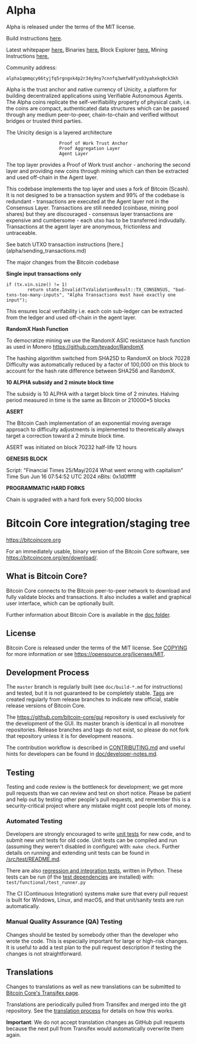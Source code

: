 
Alpha
=====================================
Alpha is released under the terms of the MIT license.

Build instructions [here](alpha/build-alpha.md).


Latest whitepaper [here.](https://unicitynetwork.github.io/whitepaper/)
Binaries [here.](https://github.com/unicitynetwork/releases) Block Explorer [here.](https://www.unicity.network) Mining Instructions [here.](https://https://github.com/unicitynetwork/alpha-miner)

Community address: 

```
alpha1qmmqcy66tyjfq5rgngxk4p2r34y9ny7cnnfq3wmfw8fyx03yahxkq0ck3kh
```


Alpha is the trust anchor and native currency of Unicity, a platform for building decentralized applications using Verifiable Autonomous Agents. The Alpha coins replicate the self-verifiability property of physical cash, i.e. the coins are compact, authenticated data structures which can be passed through any medium peer-to-peer, chain-to-chain and verified without bridges or trusted third parties. 


The Unicity design is a layered architecture 
			
						Proof of Work Trust Anchor
						Proof Aggregation Layer
						Agent Layer


The top layer provides a Proof of Work trust anchor - anchoring the second layer and providing new coins through mining which can then be extracted and used off-chain in the Agent layer.

This codebase implements the top layer and uses a fork of Bitcoin (Scash). It is not designed to be a transaction system and 99% of the codebase is redundant - transactions are executed at the Agent layer not in the Consensus Layer. Transactions are still needed (coinbase, mining pool shares) but they are discouraged - consensus layer transactions are expensive and cumbersome - each utxo has to be transferred indivudally. Transactions at the agent layer are anonymous, frictionless and untraceable.

See batch UTXO transaction instructions [here.] (alpha/sending_transactions.md)

The major changes from the Bitcoin codebase

**Single input transactions only**

    if (tx.vin.size() != 1)
            return state.Invalid(TxValidationResult::TX_CONSENSUS, "bad-txns-too-many-inputs", "Alpha Transactions must have exactly one input");

This ensures local verifability i.e. each coin sub-ledger can be extracted from the ledger and used off-chain in the agent layer.



**RandomX Hash Function**

To democratize mining we use the RandomX ASIC resistance hash function as used in Monero https://github.com/tevador/RandomX 

The hashing algorithm switched from SHA25D to RandomX on block 70228
Difficulty was automatically reduced by a factor of 100,000 on this block to account for the hash rate difference between SHA256 and RandomX.


**10 ALPHA subsidy and 2 minute block time**

The subsidy is 10 ALPHA with a target block time of 2 minutes. Halving period measured in time is the same as Bitcoin or 210000*5 blocks

**ASERT**

The Bitcoin Cash implementation of an exponential moving average approach to difficulty adjustments is implemented to theoretically always target a correction toward a 2 minute block time. 

ASERT was initiated on block 70232
half-life 12 hours


**GENESIS BLOCK**

Script: "Financial Times 25/May/2024 What went wrong with capitalism"
Time Sun Jun 16 07:54:52 UTC 2024
nBits: 0x1d0fffff

**PROGRAMMATIC HARD FORKS**

Chain is upgraded with a hard fork every 50,000 blocks




Bitcoin Core integration/staging tree
=====================================

https://bitcoincore.org

For an immediately usable, binary version of the Bitcoin Core software, see
https://bitcoincore.org/en/download/.

What is Bitcoin Core?
---------------------

Bitcoin Core connects to the Bitcoin peer-to-peer network to download and fully
validate blocks and transactions. It also includes a wallet and graphical user
interface, which can be optionally built.

Further information about Bitcoin Core is available in the [doc folder](/doc).

License
-------

Bitcoin Core is released under the terms of the MIT license. See [COPYING](COPYING) for more
information or see https://opensource.org/licenses/MIT.

Development Process
-------------------

The `master` branch is regularly built (see `doc/build-*.md` for instructions) and tested, but it is not guaranteed to be
completely stable. [Tags](https://github.com/bitcoin/bitcoin/tags) are created
regularly from release branches to indicate new official, stable release versions of Bitcoin Core.

The https://github.com/bitcoin-core/gui repository is used exclusively for the
development of the GUI. Its master branch is identical in all monotree
repositories. Release branches and tags do not exist, so please do not fork
that repository unless it is for development reasons.

The contribution workflow is described in [CONTRIBUTING.md](CONTRIBUTING.md)
and useful hints for developers can be found in [doc/developer-notes.md](doc/developer-notes.md).

Testing
-------

Testing and code review is the bottleneck for development; we get more pull
requests than we can review and test on short notice. Please be patient and help out by testing
other people's pull requests, and remember this is a security-critical project where any mistake might cost people
lots of money.

### Automated Testing

Developers are strongly encouraged to write [unit tests](src/test/README.md) for new code, and to
submit new unit tests for old code. Unit tests can be compiled and run
(assuming they weren't disabled in configure) with: `make check`. Further details on running
and extending unit tests can be found in [/src/test/README.md](/src/test/README.md).

There are also [regression and integration tests](/test), written
in Python.
These tests can be run (if the [test dependencies](/test) are installed) with: `test/functional/test_runner.py`

The CI (Continuous Integration) systems make sure that every pull request is built for Windows, Linux, and macOS,
and that unit/sanity tests are run automatically.

### Manual Quality Assurance (QA) Testing

Changes should be tested by somebody other than the developer who wrote the
code. This is especially important for large or high-risk changes. It is useful
to add a test plan to the pull request description if testing the changes is
not straightforward.

Translations
------------

Changes to translations as well as new translations can be submitted to
[Bitcoin Core's Transifex page](https://www.transifex.com/bitcoin/bitcoin/).

Translations are periodically pulled from Transifex and merged into the git repository. See the
[translation process](doc/translation_process.md) for details on how this works.

**Important**: We do not accept translation changes as GitHub pull requests because the next
pull from Transifex would automatically overwrite them again.
